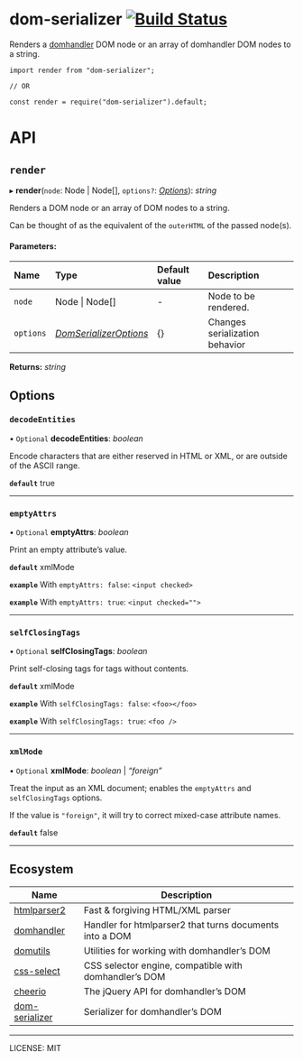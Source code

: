 dom-serializer [![Build Status](https://travis-ci.com/cheeriojs/dom-serializer.svg?branch=master)](https://travis-ci.com/cheeriojs/dom-serializer)
==================================================================================================================================================

Renders a [domhandler](https://github.com/fb55/domhandler) DOM node or an array of domhandler DOM nodes to a string.

    import render from "dom-serializer";

    // OR

    const render = require("dom-serializer").default;

API
===

`render`
--------

▸ **render**(`node`: Node | Node\[\], `options?`: [*Options*](#Options)): *string*

Renders a DOM node or an array of DOM nodes to a string.

Can be thought of as the equivalent of the `outerHTML` of the passed node(s).

#### Parameters:

<table><thead><tr class="header"><th style="text-align: left;">Name</th><th style="text-align: left;">Type</th><th style="text-align: left;">Default value</th><th style="text-align: left;">Description</th></tr></thead><tbody><tr class="odd"><td style="text-align: left;"><code>node</code></td><td style="text-align: left;">Node | Node[]</td><td style="text-align: left;">-</td><td style="text-align: left;">Node to be rendered.</td></tr><tr class="even"><td style="text-align: left;"><code>options</code></td><td style="text-align: left;"><a href="#Options"><em>DomSerializerOptions</em></a></td><td style="text-align: left;">{}</td><td style="text-align: left;">Changes serialization behavior</td></tr></tbody></table>

**Returns:** *string*

Options
-------

### `decodeEntities`

• `Optional` **decodeEntities**: *boolean*

Encode characters that are either reserved in HTML or XML, or are outside of the ASCII range.

**`default`** true

------------------------------------------------------------------------

### `emptyAttrs`

• `Optional` **emptyAttrs**: *boolean*

Print an empty attribute’s value.

**`default`** xmlMode

**`example`** With `emptyAttrs: false`: `<input checked>`

**`example`** With `emptyAttrs: true`: `<input checked="">`

------------------------------------------------------------------------

### `selfClosingTags`

• `Optional` **selfClosingTags**: *boolean*

Print self-closing tags for tags without contents.

**`default`** xmlMode

**`example`** With `selfClosingTags: false`: `<foo></foo>`

**`example`** With `selfClosingTags: true`: `<foo />`

------------------------------------------------------------------------

### `xmlMode`

• `Optional` **xmlMode**: *boolean* | *“foreign”*

Treat the input as an XML document; enables the `emptyAttrs` and `selfClosingTags` options.

If the value is `"foreign"`, it will try to correct mixed-case attribute names.

**`default`** false

------------------------------------------------------------------------

Ecosystem
---------

<table><thead><tr class="header"><th>Name</th><th>Description</th></tr></thead><tbody><tr class="odd"><td><a href="https://github.com/fb55/htmlparser2">htmlparser2</a></td><td>Fast &amp; forgiving HTML/XML parser</td></tr><tr class="even"><td><a href="https://github.com/fb55/domhandler">domhandler</a></td><td>Handler for htmlparser2 that turns documents into a DOM</td></tr><tr class="odd"><td><a href="https://github.com/fb55/domutils">domutils</a></td><td>Utilities for working with domhandler’s DOM</td></tr><tr class="even"><td><a href="https://github.com/fb55/css-select">css-select</a></td><td>CSS selector engine, compatible with domhandler’s DOM</td></tr><tr class="odd"><td><a href="https://github.com/cheeriojs/cheerio">cheerio</a></td><td>The jQuery API for domhandler’s DOM</td></tr><tr class="even"><td><a href="https://github.com/cheeriojs/dom-serializer">dom-serializer</a></td><td>Serializer for domhandler’s DOM</td></tr></tbody></table>

------------------------------------------------------------------------

LICENSE: MIT
